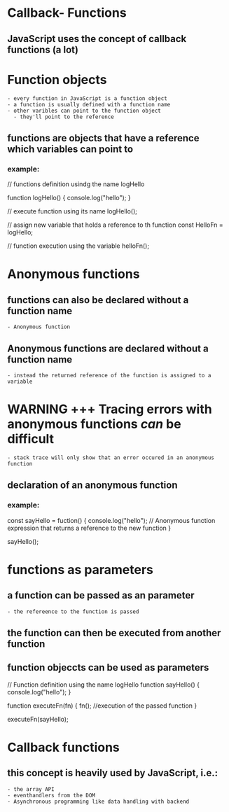 # Callback- Functions

## JavaScript uses the concept of callback functions (a lot)


# Function objects
    - every function in JavaScript is a function object
    - a function is usually defined with a function name
    - other varibles can point to the function object
      - they'll point to the reference

## functions are objects that have a reference which variables can point to

### example:

// functions definition usindg the name logHello

function logHello() {
    console.log("hello");
}

// execute function using its name
logHello();

// assign new variable that holds a reference to th function
const HelloFn = logHello;

// function execution using the variable
helloFn();


# Anonymous functions

## functions can also be declared without a function name
    - Anonymous function

## Anonymous functions are declared without a function name
    - instead the returned reference of the function is assigned to a variable

# WARNING +++ Tracing errors with anonymous functions *can* be difficult
    - stack trace will only show that an error occured in an anonymous function


## declaration of an anonymous function

### example:

const sayHello = fuction() {
    console.log("hello");       // Anonymous function expression that returns a  reference to the new function
}

sayHello();


# functions as parameters

## a function can be passed as an parameter
    - the refereence to the function is passed

## the function can then be executed from another function

## function objeccts can be used as parameters

// Function definition using the name logHello
function sayHello() {
    console.log("hello");
}

function executeFn(fn) {
    fn();                       //execution of the passed function
}

executeFn(sayHello);


# Callback functions

## this concept is heavily used by JavaScript, i.e.:
    - the array API
    - eventhandlers from the DOM
    - Asynchronous programming like data handling with backend